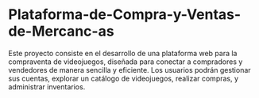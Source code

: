 # Plataforma-de-Compra-y-Ventas-de-Mercanc-as
Este proyecto consiste en el desarrollo de una plataforma web para la compraventa de videojuegos, diseñada para conectar a compradores y vendedores de manera sencilla y eficiente. Los usuarios podrán gestionar sus cuentas, explorar un catálogo de videojuegos, realizar compras, y administrar inventarios.

